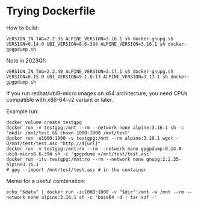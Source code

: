 # Trying Dockerfile

How to build:

	VERSION_IN_TAG=2.2.35 ALPINE_VERSION=3.16.1 sh docker-gnupg.sh
	VERSION=0.14.0 UBI_VERSION=8.6-394 ALPINE_VERSION=3.16.1 sh docker-gpgpdump.sh

Note in 2023Q1:

	VERSION_IN_TAG=2.2.40 ALPINE_VERSION=3.17.1 sh docker-gnupg.sh
	VERSION=0.15.0 UBI_VERSION=9.1.0-13 ALPINE_VERSION=3.17.1 sh docker-gpgpdump.sh

If you run redhat/ubi9-micro images on x64 architecture, you need CPUs compatible with x86-64-v2 variant or later.

Example run:

	docker volume create testgpg
	docker run -v testgpg:/mnt --rm --network none alpine:3.16.1 sh -c 'mkdir /mnt/test && chown 1000:1000 /mnt/test'
	docker run -u1000:1000 -v testgpg:/mnt --rm alpine:3.16.1 wget -O/mnt/test/test.asc "http://${url}"
	docker run -v testgpg:/mnt:ro --rm --network none gpgpdump:0.14.0-ubi8-micro8.6-394 sh -c 'gpgpdump </mnt/test/test.asc'
	docker run -itv testgpg:/mnt:ro --rm --network none gnupg:2.2.35-alpine3.16.1
	# gpg --import /mnt/test/test.asc # in the container

Memo for a useful combination:

	echo "$data" | docker run -iu1000:1000 -v "$dir":/mnt -w /mnt --rm --network none alpine:3.16.1 sh -c 'base64 -d | tar xzf -'
